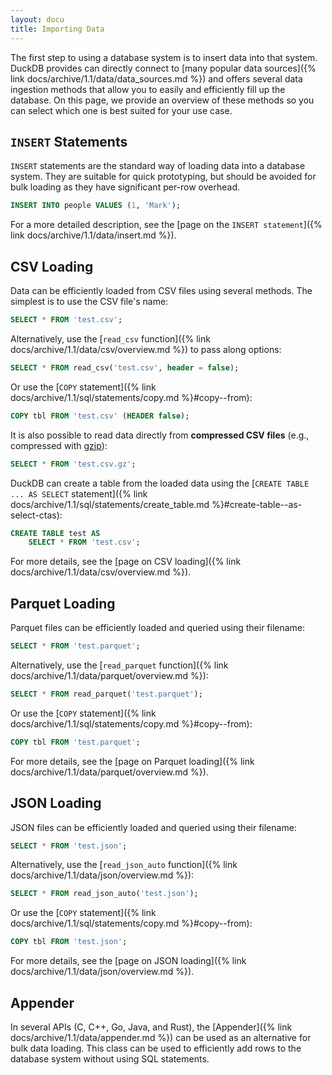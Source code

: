 ```yaml
---
layout: docu
title: Importing Data
---
```


The first step to using a database system is to insert data into that system.
DuckDB provides can directly connect to [many popular data sources]({% link docs/archive/1.1/data/data_sources.md %}) and offers several data ingestion methods that allow you to easily and efficiently fill up the database.
On this page, we provide an overview of these methods so you can select which one is best suited for your use case.

## `INSERT` Statements

`INSERT` statements are the standard way of loading data into a database system. They are suitable for quick prototyping, but should be avoided for bulk loading as they have significant per-row overhead.

```sql
INSERT INTO people VALUES (1, 'Mark');
```

For a more detailed description, see the [page on the `INSERT statement`]({% link docs/archive/1.1/data/insert.md %}).

## CSV Loading

Data can be efficiently loaded from CSV files using several methods. The simplest is to use the CSV file's name:

```sql
SELECT * FROM 'test.csv';
```

Alternatively, use the [`read_csv` function]({% link docs/archive/1.1/data/csv/overview.md %}) to pass along options:

```sql
SELECT * FROM read_csv('test.csv', header = false);
```

Or use the [`COPY` statement]({% link docs/archive/1.1/sql/statements/copy.md %}#copy--from):

```sql
COPY tbl FROM 'test.csv' (HEADER false);
```

It is also possible to read data directly from **compressed CSV files** (e.g., compressed with [gzip](https://www.gzip.org/)):

```sql
SELECT * FROM 'test.csv.gz';
```

DuckDB can create a table from the loaded data using the [`CREATE TABLE ... AS SELECT` statement]({% link docs/archive/1.1/sql/statements/create_table.md %}#create-table--as-select-ctas):

```sql
CREATE TABLE test AS
    SELECT * FROM 'test.csv';
```

For more details, see the [page on CSV loading]({% link docs/archive/1.1/data/csv/overview.md %}).

## Parquet Loading

Parquet files can be efficiently loaded and queried using their filename:

```sql
SELECT * FROM 'test.parquet';
```

Alternatively, use the [`read_parquet` function]({% link docs/archive/1.1/data/parquet/overview.md %}):

```sql
SELECT * FROM read_parquet('test.parquet');
```

Or use the [`COPY` statement]({% link docs/archive/1.1/sql/statements/copy.md %}#copy--from):

```sql
COPY tbl FROM 'test.parquet';
```

For more details, see the [page on Parquet loading]({% link docs/archive/1.1/data/parquet/overview.md %}).

## JSON Loading

JSON files can be efficiently loaded and queried using their filename:

```sql
SELECT * FROM 'test.json';
```

Alternatively, use the [`read_json_auto` function]({% link docs/archive/1.1/data/json/overview.md %}):

```sql
SELECT * FROM read_json_auto('test.json');
```

Or use the [`COPY` statement]({% link docs/archive/1.1/sql/statements/copy.md %}#copy--from):

```sql
COPY tbl FROM 'test.json';
```

For more details, see the [page on JSON loading]({% link docs/archive/1.1/data/json/overview.md %}).

## Appender

In several APIs (C, C++, Go, Java, and Rust), the [Appender]({% link docs/archive/1.1/data/appender.md %}) can be used as an alternative for bulk data loading.
This class can be used to efficiently add rows to the database system without using SQL statements.